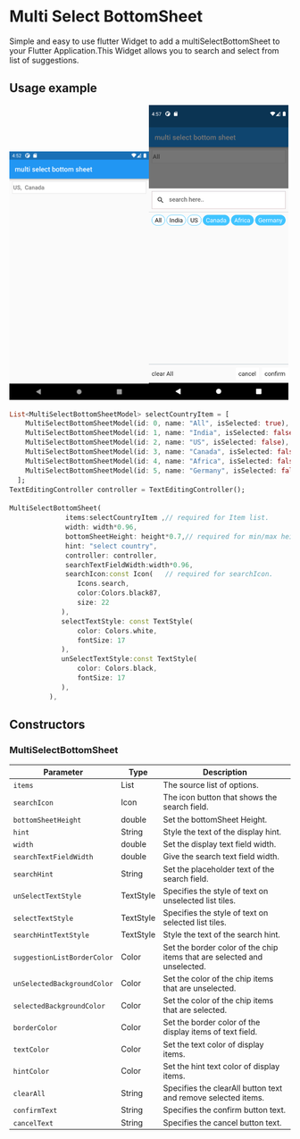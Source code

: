 
# Multi Select BottomSheet

Simple and easy to use flutter Widget to add a multiSelectBottomSheet to your Flutter Application.This Widget allows you to search and select from list of suggestions.

## Usage example

<img src="Screenshot_1662549731.png" width="250" /><img src="Screenshot_1662550046.png" width="250" />

```dart
List<MultiSelectBottomSheetModel> selectCountryItem = [
    MultiSelectBottomSheetModel(id: 0, name: "All", isSelected: true),
    MultiSelectBottomSheetModel(id: 1, name: "India", isSelected: false),
    MultiSelectBottomSheetModel(id: 2, name: "US", isSelected: false),
    MultiSelectBottomSheetModel(id: 3, name: "Canada", isSelected: false),
    MultiSelectBottomSheetModel(id: 4, name: "Africa", isSelected: false),
    MultiSelectBottomSheetModel(id: 5, name: "Germany", isSelected: false),
  ];
TextEditingController controller = TextEditingController();

MultiSelectBottomSheet(
              items:selectCountryItem ,// required for Item list.
              width: width*0.96,
              bottomSheetHeight: height*0.7,// required for min/max height of bottomSheet.
              hint: "select country",
              controller: controller,
              searchTextFieldWidth:width*0.96,
              searchIcon:const Icon(   // required for searchIcon.
                 Icons.search,
                 color:Colors.black87,
                 size: 22
             ),
             selectTextStyle: const TextStyle(
                 color: Colors.white,
                 fontSize: 17
             ),
             unSelectTextStyle:const TextStyle(
                 color: Colors.black,
                 fontSize: 17
             ),
          ),
```

## Constructors

### MultiSelectBottomSheet

| Parameter | Type | Description |
|---|---|---
| `items` | List<MultiSelectBottomSheetModel> | The source list of options. |
| `searchIcon` | Icon | The icon button that shows the search field. |
| `bottomSheetHeight` | double | Set the bottomSheet Height. |
| `hint` | String | Style the text of the display hint. |
| `width` | double | Set the display text field width. |
| `searchTextFieldWidth` | double | Give the search text field width. |
| `searchHint` | String | Set the placeholder text of the search field. |
| `unSelectTextStyle` | TextStyle | Specifies the style of text on unselected list tiles. |
| `selectTextStyle` | TextStyle | Specifies the style of text on selected list tiles. |
| `searchHintTextStyle` | TextStyle | Style the text of the search hint. |
| `suggestionListBorderColor` | Color | Set the border color of the chip items that are selected and unselected. |
| `unSelectedBackgroundColor` | Color | Set the color of the chip items that are unselected. |
| `selectedBackgroundColor` | Color | Set the color of the chip items that are selected. |
| `borderColor` | Color | Set the border color of the display items of text field. |
| `textColor` | Color | Set the text color of display items. |
| `hintColor` | Color | Set the hint text color of display items. |
| `clearAll` | String | Specifies the clearAll button text and remove selected items. |
| `confirmText` | String | Specifies the confirm button text. |
| `cancelText` | String | Specifies the cancel button text. |



